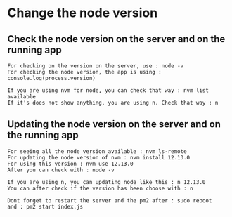 # Change the node version

## Check the node version on the server and on the running app

```
For checking on the version on the server, use : node -v
For checking the node version, the app is using : console.log(process.version)

If you are using nvm for node, you can check that way : nvm list available
If it's does not show anything, you are using n. Check that way : n

```

## Updating the node version on the server and on the running app

```
For seeing all the node version available : nvm ls-remote
For updating the node version of nvm : nvm install 12.13.0
For using this version : nvm use 12.13.0
After you can check with : node -v

If you are using n, you can updating node like this : n 12.13.0
You can after check if the version has been choose with : n

Dont forget to restart the server and the pm2 after : sudo reboot
and : pm2 start index.js

```